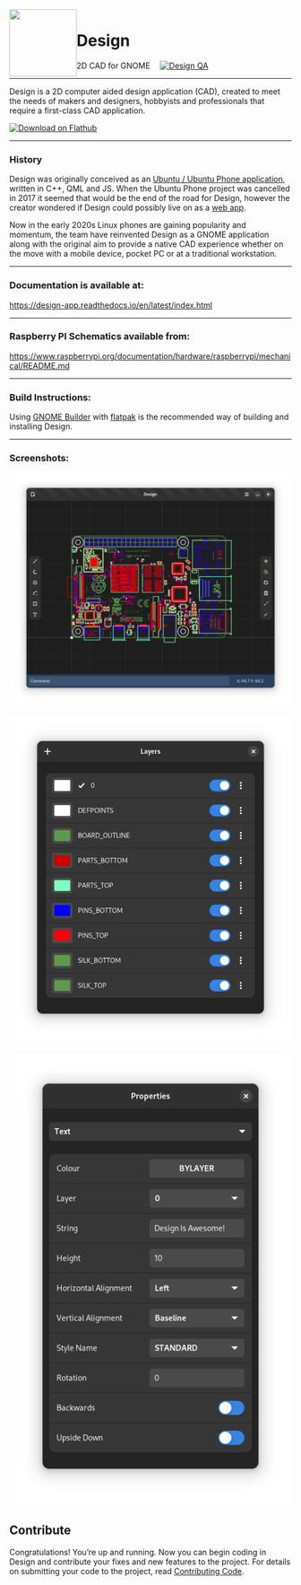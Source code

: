 <img style="vertical-align: middle;" src="data/icons/hicolor/scalable/apps/io.github.dubstar_04.design.svg" width="120" height="120" align="left">

# Design 

2D CAD for GNOME 
&emsp;[![Design QA](https://github.com/dubstar-04/Design/actions/workflows/DesignQA.yml/badge.svg?branch=main)](https://github.com/dubstar-04/Design/actions/workflows/DesignQA.yml)
___
Design is a 2D computer aided design application (CAD), created to meet the needs of makers and designers, 
hobbyists and professionals that require a first-class CAD application.

<a href='https://flathub.org/apps/details/io.github.dubstar_04.design'><img width='180' height='60' alt='Download on Flathub' src='https://flathub.org/assets/badges/flathub-badge-en.svg'/></a>
___

### History
Design was originally conceived as an [Ubuntu / Ubuntu Phone application](https://launchpad.net/design-app), written in C++, QML and JS. 
When the Ubuntu Phone project was cancelled in 2017 it seemed that would be the end of the road for Design, however the creator 
wondered if Design could possibly live on as a [web app]([https://github.com/dubstar-04/Design-Web]).

Now in the early 2020s Linux phones are gaining popularity and momentum, the team have reinvented Design as a GNOME application
along with the original aim to provide a native CAD experience whether on the move with a mobile device, pocket PC or at a traditional workstation.
___

### Documentation is available at:
https://design-app.readthedocs.io/en/latest/index.html
___

### Raspberry PI Schematics available from:
https://www.raspberrypi.org/documentation/hardware/raspberrypi/mechanical/README.md
___

### Build Instructions:
Using [GNOME Builder](https://wiki.gnome.org/Apps/Builder) with [flatpak](https://flatpak.org/) is the recommended way of building and installing Design.
___

### Screenshots:

![Screenshot 1](data/screenshots/screenshot1.png "Design Main Window")

![Screenshot 2](data/screenshots/screenshot2.png "Layer manager")

![Screenshot 3](data/screenshots/screenshot3.png "Properties")

## Contribute

Congratulations! You’re up and running. Now you can begin coding in Design and contribute your fixes and new features to the project. For details on submitting your code to the project, read [Contributing Code](https://github.com/dubstar-04/Design/blob/main/Contributing.md).
